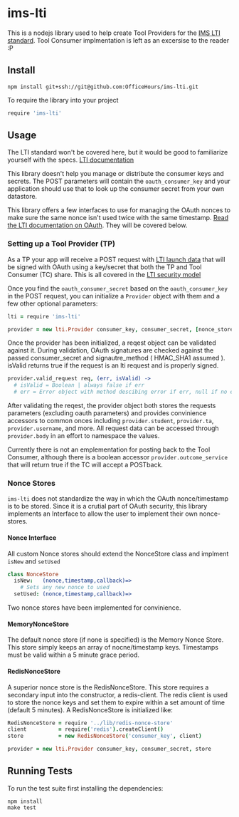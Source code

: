 # ims-lti

This is a nodejs library used to help create Tool Providers for the
[IMS LTI standard](http://www.imsglobal.org/lti/index.html). Tool Consumer implmentation is left as an excersise to the reader :P

## Install
```
npm install git+ssh://git@github.com:OfficeHours/ims-lti.git
```

To require the library into your project
```coffeescript
require 'ims-lti'
```

## Usage

The LTI standard won't be covered here, but it would be good to familiarize yourself with the specs. [LTI documentation](http://www.imsglobal.org/lti/index.html)

This library doesn't help you manage or distribute the consumer keys and secrets. The POST
parameters will contain the `oauth_consumer_key` and your application should use that to look up the consumer secret from your own datastore.

This library offers a few interfaces to use for managing the OAuth nonces to make sure the same nonce
isn't used twice with the same timestamp. [Read the LTI documentation on OAuth](http://www.imsglobal.org/LTI/v1p1pd/ltiIMGv1p1pd.html#_Toc309649687). They will be covered below.

### Setting up a Tool Provider (TP)
As a TP your app will receive a POST request with [LTI launch data](http://www.imsglobal.org/lti/v1p1pd/ltiIMGv1p1pd.html#_Toc309649684) that will be signed with OAuth using a key/secret that both the TP and Tool Consumer (TC) share. This is all covered in the [LTI security model](http://www.imsglobal.org/lti/v1p1pd/ltiIMGv1p1pd.html#_Toc309649685)

Once you find the `oauth_consumer_secret` based on the `oauth_consumer_key` in the POST request, you can initialize a `Provider` object with them and a few other optional parameters:

```coffeescript
lti = require 'ims-lti'

provider = new lti.Provider consumer_key, consumer_secret, [nonce_store=MemoryStore], [signature_method=HMAC_SHA1]
```

Once the provider has been initialized, a reqest object can be validated against it. During validation, OAuth signatures are checked against the passed consumer_secret and signautre_method ( HMAC_SHA1 assumed ). isValid returns true if the request is an lti request and is properly signed.

```coffeescript
provider.valid_request req, (err, isValid) ->
  # isValid = Boolean | always false if err
  # err = Error object with method descibing error if err, null if no error
```

After validating the reqest, the provider object both stores the requests parameters (excluding oauth parameters) and provides convinience accessors to common onces including `provider.student`, `provider.ta`, `provider.username`, and more. All request data can be accessed through `provider.body` in an effort to namespace the values.

Currently there is not an emplementation for posting back to the Tool Consumer, although there is a boolean accessor `provider.outcome_service` that will return true if the TC will accept a POSTback.

### Nonce Stores

`ims-lti` does not standardize the way in which the OAuth nonce/timestamp is to be stored. Since it is a crutial part of OAuth security, this library implements an Interface to allow the user to implement their own nonce-stores.

#### Nonce Interface
All custom Nonce stores should extend the NonceStore class and implment `isNew` and `setUsed`
```coffeescript
class NonceStore
  isNew:   (nonce,timestamp,callback)=>
    # Sets any new nonce to used
  setUsed: (nonce,timestamp,callback)=>
```

Two nonce stores have been implemented for convinience.

#### MemoryNonceStore
The default nonce store (if none is specified) is the Memory Nonce Store. This store simply keeps an array of nocne/timestamp keys. Timestamps must be valid within a 5 minute grace period.

#### RedisNonceStore
A superior nonce store is the RedisNonceStore. This store requires a secondary input into the constructor, a redis-client. The redis client is used to store the nonce keys and set them to expire within a set amount of time (default 5 minutes). A RedisNonceStore is initialized like:

```coffeescript
RedisNonceStore = require '../lib/redis-nonce-store'
client          = require('redis').createClient()
store           = new RedisNonceStore('consumer_key', client)

provider = new lti.Provider consumer_key, consumer_secret, store
```

## Running Tests
To run the test suite first installing the dependencies:
```
npm install
make test
```
